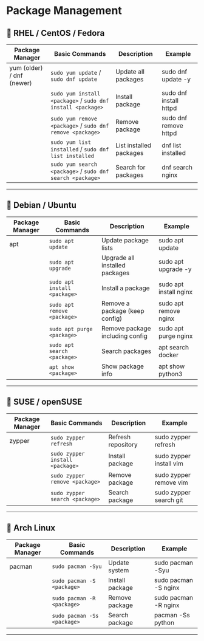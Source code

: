 # Package Management

## 🔹 RHEL / CentOS / Fedora

| Package Manager           | Basic Commands                                              | Description             | Example                |
| ------------------------- | ----------------------------------------------------------- | ----------------------- | ---------------------- |
| yum (older) / dnf (newer) | `sudo yum update` / `sudo dnf update`                       | Update all packages     | sudo dnf update -y     |
|                           | `sudo yum install <package>` / `sudo dnf install <package>` | Install package         | sudo dnf install httpd |
|                           | `sudo yum remove <package>` / `sudo dnf remove <package>`   | Remove package          | sudo dnf remove httpd  |
|                           | `sudo yum list installed` / `sudo dnf list installed`       | List installed packages | dnf list installed     |
|                           | `sudo yum search <package>` / `sudo dnf search <package>`   | Search for packages     | dnf search nginx       |

---

## 🔹 Debian / Ubuntu

| Package Manager | Basic Commands               | Description                     | Example                |
| --------------- | ---------------------------- | ------------------------------- | ---------------------- |
| apt             | `sudo apt update`            | Update package lists            | sudo apt update        |
|                 | `sudo apt upgrade`           | Upgrade all installed packages  | sudo apt upgrade -y    |
|                 | `sudo apt install <package>` | Install a package               | sudo apt install nginx |
|                 | `sudo apt remove <package>`  | Remove a package (keep config)  | sudo apt remove nginx  |
|                 | `sudo apt purge <package>`   | Remove package including config | sudo apt purge nginx   |
|                 | `sudo apt search <package>`  | Search packages                 | apt search docker      |
|                 | `apt show <package>`         | Show package info               | apt show python3       |

---

## 🔹 SUSE / openSUSE

| Package Manager | Basic Commands                  | Description        | Example                 |
| --------------- | ------------------------------- | ------------------ | ----------------------- |
| zypper          | `sudo zypper refresh`           | Refresh repository | sudo zypper refresh     |
|                 | `sudo zypper install <package>` | Install package    | sudo zypper install vim |
|                 | `sudo zypper remove <package>`  | Remove package     | sudo zypper remove vim  |
|                 | `sudo zypper search <package>`  | Search package     | sudo zypper search git  |

---

## 🔹 Arch Linux

| Package Manager | Basic Commands              | Description     | Example              |
| --------------- | --------------------------- | --------------- | -------------------- |
| pacman          | `sudo pacman -Syu`          | Update system   | sudo pacman -Syu     |
|                 | `sudo pacman -S <package>`  | Install package | sudo pacman -S nginx |
|                 | `sudo pacman -R <package>`  | Remove package  | sudo pacman -R nginx |
|                 | `sudo pacman -Ss <package>` | Search package  | pacman -Ss python    |

---
